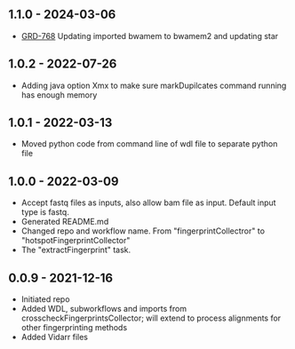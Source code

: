## 1.1.0 - 2024-03-06
- [GRD-768](https://jira.oicr.on.ca/browse/GRD-768) Updating imported bwamem to bwamem2 and updating star

## 1.0.2 - 2022-07-26
- Adding java option Xmx to make sure markDupilcates command running has enough memory

## 1.0.1 - 2022-03-13
- Moved python code from command line of wdl file to separate python file

## 1.0.0 - 2022-03-09
- Accept fastq files as inputs, also allow bam file as input. Default input type is fastq.
- Generated README.md
- Changed repo and workflow name. From "fingerprintCollectror" to "hotspotFingerprintCollector"
- The "extractFingerprint" task.

## 0.0.9 - 2021-12-16
- Initiated repo
- Added WDL, subworkflows and imports from crosscheckFingerprintsCollector; will extend to process alignments for other fingerprinting methods
- Added Vidarr files

